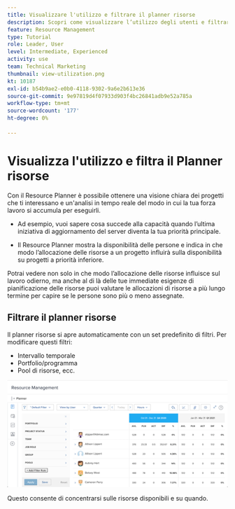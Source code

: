 ```yaml
---
title: Visualizzare l'utilizzo e filtrare il planner risorse
description: Scopri come visualizzare l’utilizzo degli utenti e filtrare il Planner risorse.
feature: Resource Management
type: Tutorial
role: Leader, User
level: Intermediate, Experienced
activity: use
team: Technical Marketing
thumbnail: view-utilization.png
kt: 10187
exl-id: b54b9ae2-e0b0-4118-9302-9a6e2b613e36
source-git-commit: 9e97819d4f07933d903f4bc26841adb9e52a785a
workflow-type: tm+mt
source-wordcount: '177'
ht-degree: 0%

---
```


# Visualizza l&#39;utilizzo e filtra il Planner risorse

Con il Resource Planner è possibile ottenere una visione chiara dei progetti che ti interessano e un&#39;analisi in tempo reale del modo in cui la tua forza lavoro si accumula per eseguirli.

* Ad esempio, vuoi sapere cosa succede alla capacità quando l’ultima iniziativa di aggiornamento del server diventa la tua priorità principale.

* Il Resource Planner mostra la disponibilità delle persone e indica in che modo l’allocazione delle risorse a un progetto influirà sulla disponibilità su progetti a priorità inferiore.


Potrai vedere non solo in che modo l’allocazione delle risorse influisce sul lavoro odierno, ma anche al di là delle tue immediate esigenze di pianificazione delle risorse puoi valutare le allocazioni di risorse a più lungo termine per capire se le persone sono più o meno assegnate.

## Filtrare il planner risorse

Il planner risorse si apre automaticamente con un set predefinito di filtri. Per modificare questi filtri:

* Intervallo temporale
* Portfolio/programma
* Pool di risorse, ecc.

![filtro pianificazione risorse](assets/TRP01.png)

Questo consente di concentrarsi sulle risorse disponibili e su quando.
